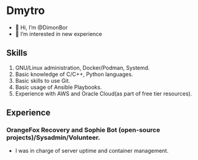 # Dmytro
- 👋 Hi, I’m @DimonBor
- 👀 I’m interested in new experience

## Skills
  1. GNU/Linux administration, Docker/Podman, Systemd.
  2. Basic knowledge of C/C++, Python languages.
  3. Basic skills to use Git.
  4. Basic usage of Ansible Playbooks.
  5. Experience with AWS and Oracle Cloud(as part of free tier resources).
  
## Experience
  ### OrangeFox Recovery and Sophie Bot (open-source projects)/Sysadmin/Volunteer.
  - I was in charge of server uptime and container management.

